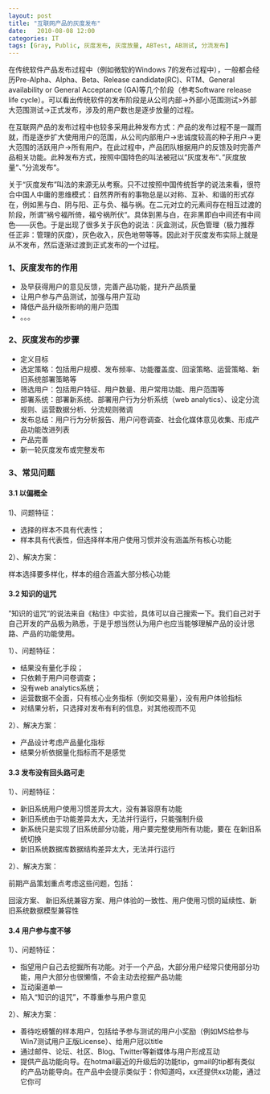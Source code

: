 ```yaml
---
layout: post
title: "互联网产品的灰度发布"
date:   2010-08-08 12:00
categories: IT
tags: [Gray, Public, 灰度发布, 灰度放量, ABTest, AB测试, 分流发布]
---
```



在传统软件产品发布过程中（例如微软的Windows 7的发布过程中），一般都会经历Pre-Alpha、Alpha、Beta、Release candidate(RC)、RTM、General availability or General Acceptance (GA)等几个阶段（参考Software release life cycle）。可以看出传统软件的发布阶段是从公司内部->外部小范围测试>外部大范围测试->正式发布，涉及的用户数也是逐步放量的过程。

在互联网产品的发布过程中也较多采用此种发布方式：产品的发布过程不是一蹴而就，而是逐步扩大使用用户的范围，从公司内部用户->忠诚度较高的种子用户->更大范围的活跃用户->所有用户。在此过程中，产品团队根据用户的反馈及时完善产品相关功能。此种发布方式，按照中国特色的叫法被冠以”灰度发布“、”灰度放量“、”分流发布“。

关于“灰度发布”叫法的来源无从考察。只不过按照中国传统哲学的说法来看，很符合中国人中庸的思维模式：自然界所有的事物总是以对称、互补、和谐的形式存在，例如黑与白、阴与阳、正与负、福与祸。在二元对立的元素间存在相互过渡的阶段，所谓”祸兮福所倚，福兮祸所伏“。具体到黑与白，在非黑即白中间还有中间色——灰色。于是出现了很多关于灰色的说法：灰盒测试，灰色管理（极力推荐 任正非：管理的灰度），灰色收入，灰色地带等等。因此对于灰度发布实际上就是从不发布，然后逐渐过渡到正式发布的一个过程。

### 1、灰度发布的作用

- 及早获得用户的意见反馈，完善产品功能，提升产品质量
- 让用户参与产品测试，加强与用户互动
- 降低产品升级所影响的用户范围
- 。。。

### 2、灰度发布的步骤

- 定义目标
- 选定策略：包括用户规模、发布频率、功能覆盖度、回滚策略、运营策略、新旧系统部署策略等
- 筛选用户：包括用户特征、用户数量、用户常用功能、用户范围等
- 部署系统：部署新系统、部署用户行为分析系统（web analytics）、设定分流规则、运营数据分析、分流规则微调
- 发布总结：用户行为分析报告、用户问卷调查、社会化媒体意见收集、形成产品功能改进列表
- 产品完善
- 新一轮灰度发布或完整发布

### 3、常见问题

#### 3.1 以偏概全

1)、问题特征：

- 选择的样本不具有代表性；
- 样本具有代表性，但选择样本用户使用习惯并没有涵盖所有核心功能

2）、解决方案：

样本选择要多样化，样本的组合涵盖大部分核心功能

#### 3.2 知识的诅咒

”知识的诅咒“的说法来自《粘住》中实验，具体可以自己搜索一下。我们自己对于自己开发的产品极为熟悉，于是乎想当然认为用户也应当能够理解产品的设计思路、产品的功能使用。

1）、问题特征：

- 结果没有量化手段；
- 只依赖于用户问卷调查；
- 没有web analytics系统；
- 运营数据不全面，只有核心业务指标（例如交易量），没有用户体验指标
- 对结果分析，只选择对发布有利的信息，对其他视而不见

2）、解决方案：

- 产品设计考虑产品量化指标
- 结果分析依据量化指标而不是感觉

#### 3.3 发布没有回头路可走

1）、问题特征：

- 新旧系统用户使用习惯差异太大，没有兼容原有功能
- 新旧系统由于功能差异太大，无法并行运行，只能强制升级
- 新系统只是实现了旧系统部分功能，用户要完整使用所有功能，要在 在新旧系统切换
- 新旧系统数据库数据结构差异太大，无法并行运行

2）、解决方案：

前期产品策划重点考虑这些问题，包括：

回滚方案、 新旧系统兼容方案、用户体验的一致性、用户使用习惯的延续性、新旧系统数据模型兼容性

#### 3.4 用户参与度不够

1）、问题特征：

  - 指望用户自己去挖掘所有功能。对于一个产品，大部分用户经常只使用部分功能，用户大部分也很懒惰，不会主动去挖掘产品功能
  - 互动渠道单一
  - 陷入“知识的诅咒”，不尊重参与用户意见

2）、解决方案：

- 善待吃螃蟹的样本用户，包括给予参与测试的用户小奖励（例如MS给参与Win7测试用户正版License）、给用户冠以title
- 通过邮件、论坛、社区、Blog、Twitter等新媒体与用户形成互动
- 提供产品功能向导。在hotmail最近的升级后的功能tip，gmail的tip都有类似的产品功能导向。在产品中会提示类似于：你知道吗，xx还提供xx功能，通过它你可